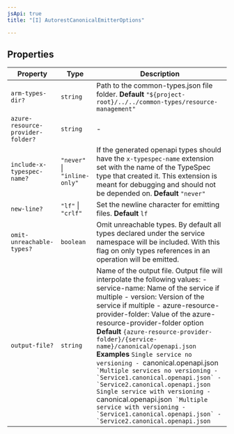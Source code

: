 ```yaml
---
jsApi: true
title: "[I] AutorestCanonicalEmitterOptions"

---
```

## Properties

| Property | Type | Description |
| ------ | ------ | ------ |
| `arm-types-dir?` | `string` | Path to the common-types.json file folder. **Default** `"${project-root}/../../common-types/resource-management"` |
| `azure-resource-provider-folder?` | `string` | - |
| `include-x-typespec-name?` | `"never"` \| `"inline-only"` | If the generated openapi types should have the `x-typespec-name` extension set with the name of the TypeSpec type that created it. This extension is meant for debugging and should not be depended on. **Default** `"never"` |
| `new-line?` | `"lf"` \| `"crlf"` | Set the newline character for emitting files. **Default** `lf` |
| `omit-unreachable-types?` | `boolean` | Omit unreachable types. By default all types declared under the service namespace will be included. With this flag on only types references in an operation will be emitted. |
| `output-file?` | `string` | Name of the output file. Output file will interpolate the following values: - service-name: Name of the service if multiple - version: Version of the service if multiple - azure-resource-provider-folder: Value of the azure-resource-provider-folder option **Default** `{azure-resource-provider-folder}/{service-name}/canonical/openapi.json` **Examples** `Single service no versioning - `canonical.openapi.json`` `Multiple services no versioning - `Service1.canonical.openapi.json` - `Service2.canonical.openapi.json`` `Single service with versioning - `canonical.openapi.json`` `Multiple service with versioning - `Service1.canonical.openapi.json` - `Service2.canonical.openapi.json`` |
